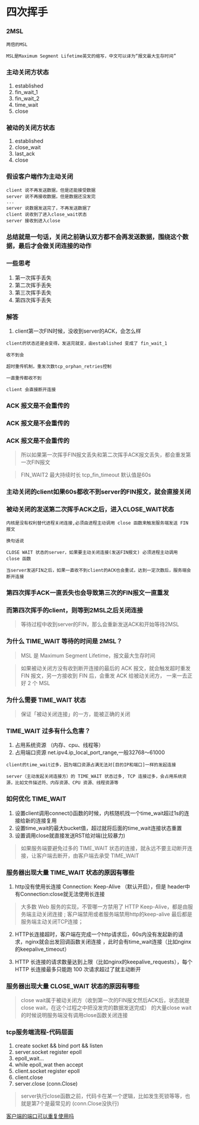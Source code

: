 # 四次挥手

### 2MSL
```
两倍的MSL

MSL是Maximum Segment Lifetime英文的缩写，中文可以译为“报文最大生存时间”
```

### 主动关闭方状态
1. established
2. fin_wait_1
3. fin_wait_2
4. time_wait
5. close

### 被动的关闭方状态
1. established
2. close_wait
3. last_ack
4. close


### 假设客户端作为主动关闭
```
client 说不再发送数据，但是还能接受数据
server 说不再接收数据，但是数据还没发完
...
server 说数据发送完了，不再发送数据了
client 说收到了进入close_wait状态
server 接收到进入close
```


### 总结就是一句话，关闭之前确认双方都不会再发送数据，围绕这个数据，最后才会做关闭连接的动作


### 一些思考

1. 第一次挥手丢失
2. 第二次挥手丢失
3. 第三次挥手丢失
4. 第四次挥手丢失


### 解答

1. client第一次FIN时候，没收到server的ACK，会怎么样
```
client的状态还是会变得，发送完就变，由established 变成了 fin_wait_1

收不到会

超时重传机制，重发次数tcp_orphan_retries控制

一直重传都收不到

client 会直接断开连接
```

### ACK 报文是不会重传的
### ACK 报文是不会重传的
### ACK 报文是不会重传的

> 所以如果第一次挥手FIN报文丢失和第二次挥手ACK报文丢失，都会重发第一次FIN报文

> FIN_WAIT2 最大持续时长 tcp_fin_timeout 默认值是60s

### 主动关闭的client如果60s都收不到server的FIN报文，就会直接关闭

### 被动关闭的发送第二次挥手ACK之后，进入CLOSE_WAIT状态
```
内核是没有权利替代进程关闭连接,必须由进程主动调用 close 函数来触发服务端发送 FIN 报文

换句话说

CLOSE WAIT 状态的server，如果要主动关闭连接(发送FIN报文) 必须进程主动调用 close 函数

当server发送FIN之后，如果一直收不到client的ACK也会重试，达到一定次数后，服务端会断开连接
```

### 第四次挥手ACK一直丢失也会导致第三次的FIN报文一直重发

### 而第四次挥手的client，则等到2MSL之后关闭连接

> 等待过程中收到server的FIN，那么会重新发送ACK和开始等待2MSL



### 为什么 TIME_WAIT 等待的时间是 2MSL？

> MSL 是 Maximum Segment Lifetime，报文最大生存时间

> 如果被动关闭方没有收到断开连接的最后的 ACK 报文，就会触发超时重发 FIN 报文，另一方接收到 FIN 后，会重发 ACK 给被动关闭方， 一来一去正好 2 个 MSL

### 为什么需要 TIME_WAIT 状态

> 保证「被动关闭连接」的一方，能被正确的关闭

### TIME_WAIT 过多有什么危害？

1. 占用系统资源 （内存、cpu、线程等）
2. 占用端口资源 net.ipv4.ip_local_port_range,一般32768～61000

```
client的time_wait过多，因为端口资源占满无法对[目的IP和端口]一样的发起连接 

server（主动发起关闭连接方）的 TIME_WAIT 状态过多, TCP 连接过多，会占用系统资源，比如文件描述符、内存资源、CPU 资源、线程资源等
```


### 如何优化 TIME_WAIT

1. 设置client调用connect()函数的时候，内核随机找一个time_wait超过1s的连接给新的连接复用
2. 设置time_wait的最大bucket值，超过就将后面的time_wait连接状态重置
3. 设置调用close就直接发送RST给对端(比较暴力)

> 如果服务端要避免过多的 TIME_WAIT 状态的连接，就永远不要主动断开连接，让客户端去断开，由客户端去承受 TIME_WAIT


### 服务器出现大量 TIME_WAIT 状态的原因有哪些

1. http没有使用长连接 Connection: Keep-Alive （默认开启），但是 header中有Connection:close就无法使用长连接

> 大多数 Web 服务的实现，不管哪一方禁用了 HTTP Keep-Alive，都是由服务端主动关闭连接 ; 客户端禁用或者服务端禁用http的keep-alive 最后都是服务端主动关闭TCP连接；


2. HTTP长连接超时，客户端在完成一个http请求后，60s内没有发起新的请求，nginx就会出发回调函数关闭连接 ，此时会有time_wait连接（比如nginx的keepalive_timeout）

3. HTTP 长连接的请求数量达到上限（比如nginx的keepalive_requests），每个 HTTP 长连接最多只能跑 100 次请求超过了就主动断开


### 服务器出现大量 CLOSE_WAIT 状态的原因有哪些

> close wait属于被动关闭方（收到第一次的FIN报文然后ACK后，状态就是close wait，在这个过程之中把没发完的数据发送完成）
的大量close wait的时候说明服务端没有调用close函数关闭连接

### tcp服务端流程-代码层面

1. create socket && bind port && listen
2. server.socket register epoll
3. epoll_wait...
4. while epoll_wat then accept
5. client.socket register epoll
6. client.close
7. server.close (conn.Close)

> server执行close函数之前，代码卡在某一个逻辑，比如发生死锁等等，也就是第7个是最常见的 (conn.Close没执行)

[客户端的端口可以重复使用吗](https://xiaolincoding.com/network/3_tcp/port.html#%E5%AE%A2%E6%88%B7%E7%AB%AF%E7%9A%84%E7%AB%AF%E5%8F%A3%E5%8F%AF%E4%BB%A5%E9%87%8D%E5%A4%8D%E4%BD%BF%E7%94%A8%E5%90%97)


